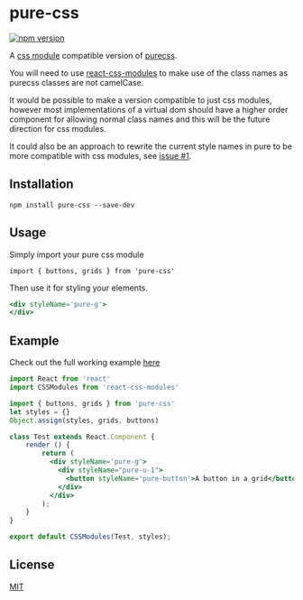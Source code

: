 # pure-css

[![npm version](https://badge.fury.io/js/react-search.svg)](https://badge.fury.io/js/react-search)

A [css module](https://github.com/css-modules/css-modules) compatible version of [purecss](https://github.com/yahoo/pure/).

You will need to use [react-css-modules](https://github.com/gajus/react-css-modules) to make use of the class names as purecss classes are not camelCase.

It would be possible to make a version compatible to just css modules, however most implementations of a virtual dom should have a higher order component for allowing normal class names and this will be the future direction for css modules. 

It could also be an approach to rewrite the current style names in pure to be more compatible with css modules, see [issue #1](https://github.com/StevenIseki/pure-css/issues/1).

## Installation

`npm install pure-css --save-dev`

## Usage
Simply import your pure css module 

`import { buttons, grids } from 'pure-css'`

Then use it for styling your elements.

```jsx
<div styleName='pure-g'>
</div>
```

## Example

Check out the full working example [here]()

```jsx
import React from 'react'
import CSSModules from 'react-css-modules'

import { buttons, grids } from 'pure-css'
let styles = {}
Object.assign(styles, grids, buttons)

class Test extends React.Component {
    render () {
        return (
          <div styleName='pure-g'>
            <div styleName="pure-u-1">
              <button styleName='pure-button'>A button in a grid</button>
            </div>
          </div>
        );
    }
}

export default CSSModules(Test, styles);
```

## License

[MIT](http://isekivacenz.mit-license.org/)
